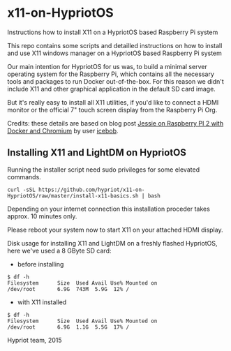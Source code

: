 # x11-on-HypriotOS
Instructions how to install X11 on a HypriotOS based Raspberry Pi system

This repo contains some scripts and detailled instructions on how to install and use X11 windows manager on a HypriotOS based Raspberry Pi system

Our main intention for HypriotOS for us was, to build a minimal server operating system for the 
Raspberry Pi, which contains all the necessary tools and packages to run Docker out-of-the-box. 
For this reason we didn't include X11 and other graphical application in the default SD card image.

But it's really easy to install all X11 utilities, if you'd like to connect a HDMI monitor or the official 7" touch screen display from the Raspberry Pi Org.

Credits:
these details are based on blog post [Jessie on Raspberry PI 2 with Docker and Chromium](https://medium.com/@icebob/jessie-on-raspberry-pi-2-with-docker-and-chromium-c43b8d80e7e1) by user [icebob](https://medium.com/@icebob).


## Installing X11 and LightDM on HypriotOS
Running the installer script need sudo privileges for some elevated commands.
```
curl -sSL https://github.com/hypriot/x11-on-HypriotOS/raw/master/install-x11-basics.sh | bash
```
Depending on your internet connection this installation proceder takes approx. 10 minutes only.

Please reboot your system now to start X11 on your attached HDMI display.

Disk usage for installing X11 and LightDM on a freshly flashed HypriotOS, here we've used a 8 GByte SD card:
 - before installing
```
$ df -h
Filesystem      Size  Used Avail Use% Mounted on
/dev/root       6.9G  743M  5.9G  12% /
```
 - with X11 installed
```
$ df -h
Filesystem      Size  Used Avail Use% Mounted on
/dev/root       6.9G  1.1G  5.5G  17% /
```

Hypriot team, 2015
